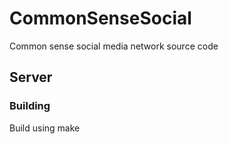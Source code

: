 # CommonSenseSocial

Common sense social media network source code

## Server

### Building

Build using make